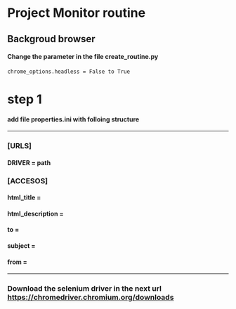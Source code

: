 # Project Monitor routine

## Backgroud browser

#### Change the parameter in the file create_routine.py 

```chrome_options.headless = False to True```


# step 1

#### add file properties.ini with folloing structure

---------------------------------------------------------

### [URLS]
#### DRIVER = path


### [ACCESOS]


#### html_title = 
#### html_description = 
#### to = 
#### subject = 
#### from = 

----------------------------------------------------------

### Download the selenium driver in the next url https://chromedriver.chromium.org/downloads

